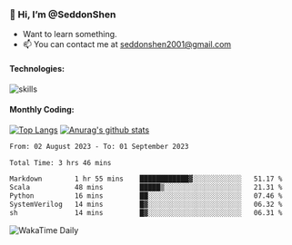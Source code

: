 ### 👋 Hi, I’m @SeddonShen
- Want to learn something.
- 📫 You can contact me at seddonshen2001@gmail.com

#### Technologies:

![skills](https://skillicons.dev/icons?i=scala,js,html,css,bootstrap,jquery,c,cpp,cloudflare,django,docker,flask,git,github,githubactions,linux,latex,mysql,nodejs,ps,php,pr,py,raspberrypi,redis,unreal,v,vscode,vue,bash)

#### Monthly Coding:
[![Top Langs](https://github-readme-stats.vercel.app/api/top-langs?username=seddonshen&show_icons=true&locale=en&layout=compact&hide=html&langs_count=8)](https://github.com/SeddonShen/)
[![Anurag's github stats](https://github-readme-stats.vercel.app/api?username=SeddonShen&count_private=true&show_icons=true)](https://github.com/anuraghazra/github-readme-stats)
<!--START_SECTION:waka-->

```txt
From: 02 August 2023 - To: 01 September 2023

Total Time: 3 hrs 46 mins

Markdown        1 hr 55 mins    ████████████▓░░░░░░░░░░░░   51.17 %
Scala           48 mins         █████▒░░░░░░░░░░░░░░░░░░░   21.31 %
Python          16 mins         ██░░░░░░░░░░░░░░░░░░░░░░░   07.46 %
SystemVerilog   14 mins         █▓░░░░░░░░░░░░░░░░░░░░░░░   06.32 %
sh              14 mins         █▓░░░░░░░░░░░░░░░░░░░░░░░   06.31 %
```

<!--END_SECTION:waka-->

![WakaTime Daily](https://wakatime.com/share/@seddon2001/61a7e342-5f12-4fea-bf92-1fac161e97d6.svg)
<!---
SeddonShen/SeddonShen is a ✨ special ✨ repository because its `README.md` (this file) appears on your GitHub profile.
You can click the Preview link to take a look at your changes.
--->
